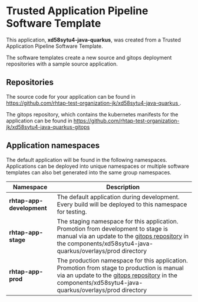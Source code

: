 # Trusted Application Pipeline Software Template

This application, **xd58sytu4-java-quarkus**, was created from a Trusted Application Pipeline Software Template.

The software templates create a new source and gitops deployment repositories with a sample source application. 

## Repositories

The source code for your application can be found in [https://github.com/rhtap-test-organization-jk/xd58sytu4-java-quarkus ](https://github.com/rhtap-test-organization-jk/xd58sytu4-java-quarkus ).
 
The gitops repository, which contains the kubernetes manifests for the application can be found in 
[https://github.com/rhtap-test-organization-jk/xd58sytu4-java-quarkus-gitops ](https://github.com/rhtap-test-organization-jk/xd58sytu4-java-quarkus-gitops ) 

## Application namespaces 

The default application will be found in the following namespaces. Applications can be deployed into unique namespaces or multiple software templates can also bet generated into the same group namespaces.  

|  Namespace   |  Description   |  
| -------- | -------- |   
| **rhtap-app-development** | The default application during development. Every build will be deployed to this namespace for testing. | 
| **rhtap-app-stage** | The staging namespace for this application. Promotion from development to stage is manual via an update to the [gitops repository](https://github.com/rhtap-test-organization-jk/xd58sytu4-java-quarkus-gitops ) in the components/xd58sytu4-java-quarkus/overlays/prod directory |  
| **rhtap-app-prod** | The production namespace for this application. Promotion from stage to production is manual via an update to the [gitops repository](https://github.com/rhtap-test-organization-jk/xd58sytu4-java-quarkus-gitops ) in the components/xd58sytu4-java-quarkus/overlays/prod directory | 